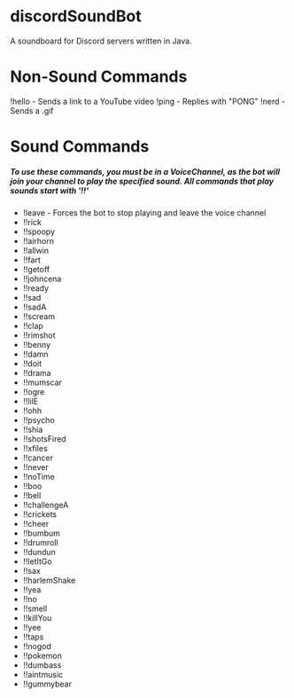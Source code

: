 # discordSoundBot
A soundboard for Discord servers written in Java.

# Non-Sound Commands
!hello - Sends a link to a YouTube video
!ping - Replies with "PONG"
!nerd - Sends a .gif

# Sound Commands
##### To use these commands, you must be in a VoiceChannel, as the bot will join your channel to play the specified sound. All commands that play sounds start with '!!'
- !leave - Forces the bot to stop playing and leave the voice channel
- !!rick
- !!spoopy
- !!airhorn
- !!allwin
- !!fart
- !!getoff
- !!johncena
- !!ready
- !!sad
- !!sadA
- !!scream
- !!clap
- !!rimshot
- !!benny
- !!damn
- !!doit
- !!drama
- !!mumscar
- !!ogre
- !!lilE
- !!ohh
- !!psycho
- !!shia
- !!shotsFired
- !!xfiles
- !!cancer
- !!never
- !!noTime
- !!boo
- !!bell
- !!challengeA
- !!crickets
- !!cheer
- !!bumbum
- !!drumroll
- !!dundun
- !!letItGo
- !!sax
- !!harlemShake
- !!yea
- !!no
- !!smell
- !!killYou
- !!yee
- !!taps
- !!nogod
- !!pokemon
- !!dumbass
- !!aintmusic
- !!gummybear

